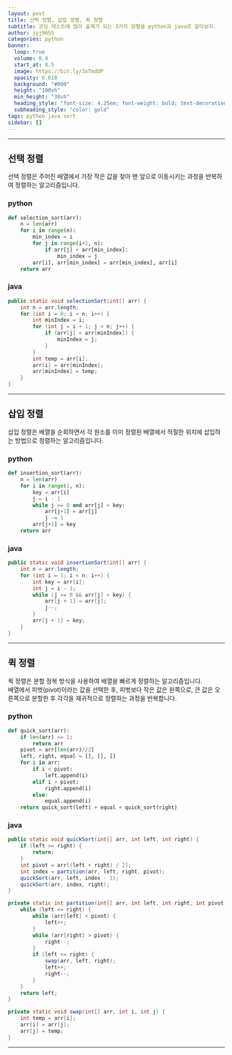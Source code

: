 ```yaml
---
layout: post
title: 선택 정렬, 삽입 정렬, 퀵 정렬
subtitle: 코딩 테스트에 많이 출제가 되는 3가지 정렬을 python과 java로 알아보자.
author: jyj9655
categories: python
banner:
  loop: true
  volume: 0.8
  start_at: 8.5
  image: https://bit.ly/3xTmdUP
  opacity: 0.618
  background: "#000"
  height: "100vh"
  min_height: "38vh"
  heading_style: "font-size: 4.25em; font-weight: bold; text-decoration: underline"
  subheading_style: "color: gold"
tags: python java sort
sidebar: []
---
```

* * *
## 선택 정렬
선택 정렬은 주어진 배열에서 가장 작은 값을 찾아 맨 앞으로 이동시키는 과정을 반복하여 정렬하는 알고리즘입니다.
### python
```python
def selection_sort(arr):
    n = len(arr)
    for i in range(n):
        min_index = i
        for j in range(i+1, n):
            if arr[j] < arr[min_index]:
                min_index = j
        arr[i], arr[min_index] = arr[min_index], arr[i]
    return arr
```
### java
```java
public static void selectionSort(int[] arr) {
    int n = arr.length;
    for (int i = 0; i < n; i++) {
        int minIndex = i;
        for (int j = i + 1; j < n; j++) {
            if (arr[j] < arr[minIndex]) {
                minIndex = j;
            }
        }
        int temp = arr[i];
        arr[i] = arr[minIndex];
        arr[minIndex] = temp;
    }
}
```
* * *
## 삽입 정렬
삽입 정렬은 배열을 순회하면서 각 원소를 이미 정렬된 배열에서 적절한 위치에 삽입하는 방법으로 정렬하는 알고리즘입니다.
### python
```python
def insertion_sort(arr):
    n = len(arr)
    for i in range(1, n):
        key = arr[i]
        j = i - 1
        while j >= 0 and arr[j] > key:
            arr[j+1] = arr[j]
            j -= 1
        arr[j+1] = key
    return arr
```
### java
```java
public static void insertionSort(int[] arr) {
    int n = arr.length;
    for (int i = 1; i < n; i++) {
        int key = arr[i];
        int j = i - 1;
        while (j >= 0 && arr[j] > key) {
            arr[j + 1] = arr[j];
            j--;
        }
        arr[j + 1] = key;
    }
}
```
* * *
## 퀵 정렬
퀵 정렬은 분할 정복 방식을 사용하여 배열을 빠르게 정렬하는 알고리즘입니다.   
배열에서 피벗(pivot)이라는 값을 선택한 후, 피벗보다 작은 값은 왼쪽으로, 큰 값은 오른쪽으로 분할한 후 각각을 재귀적으로 정렬하는 과정을 반복합니다.
### python
```python
def quick_sort(arr):
    if len(arr) <= 1:
        return arr
    pivot = arr[len(arr)//2]
    left, right, equal = [], [], []
    for i in arr:
        if i < pivot:
            left.append(i)
        elif i > pivot:
            right.append(i)
        else:
            equal.append(i)
    return quick_sort(left) + equal + quick_sort(right)
```
### java
```java
public static void quickSort(int[] arr, int left, int right) {
    if (left >= right) {
        return;
    }
    int pivot = arr[(left + right) / 2];
    int index = partition(arr, left, right, pivot);
    quickSort(arr, left, index - 1);
    quickSort(arr, index, right);
}

private static int partition(int[] arr, int left, int right, int pivot) {
    while (left <= right) {
        while (arr[left] < pivot) {
            left++;
        }
        while (arr[right] > pivot) {
            right--;
        }
        if (left <= right) {
            swap(arr, left, right);
            left++;
            right--;
        }
    }
    return left;
}

private static void swap(int[] arr, int i, int j) {
    int temp = arr[i];
    arr[i] = arr[j];
    arr[j] = temp;
}
```
* * *